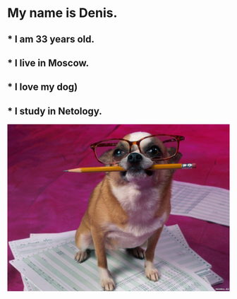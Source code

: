 # My name is Denis.

## * I am 33 years old.

## * I live in Moscow.

## * I love my dog)

## * I study in Netology.

![My foto](Me.jpg)
